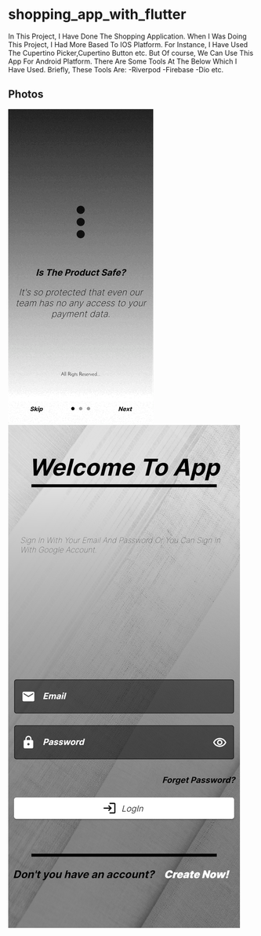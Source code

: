 # shopping_app_with_flutter

In This Project, I Have Done The Shopping Application. When I Was Doing This Project, I Had More Based To IOS Platform. For Instance, I Have Used The Cupertino Picker,Cupertino Button etc. But Of course, We Can Use This App For Android Platform. There Are Some Tools At The Below Which I Have Used. Briefly, These Tools Are:
-Riverpod
-Firebase
-Dio etc.
## Photos
![Preview](introductionScreen.gif)
![Preview](HomePage.png)